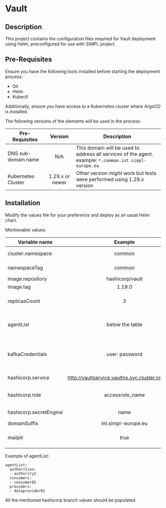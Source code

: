 # Vault

## Description
This project contains the configuration files required for Vault deployment using Helm, preconfigured for use with SIMPL project.

## Pre-Requisites

Ensure you have the following tools installed before starting the deployment process:
- Git
- Helm
- Kubectl

Additionally, ensure you have access to a Kubernetes cluster where ArgoCD is installed.

The following versions of the elements will be used in the process:

| Pre-Requisites         |     Version     | Description                                                                                                                                     |
| ---------------------- |     :-----:     | ----------------------------------------------------------------------------------------------------------------------------------------------- |
| DNS sub-domain name    |       N/A       | This domain will be used to address all services of the agent. <br/> example: `*.common.int.simpl-europe.eu`   |  
| Kubernetes Cluster     | 1.29.x or newer | Other version *might* work but tests were performed using 1.29.x version   |

## Installation

Modify the values file for your preference and deploy as an usual Helm chart. 

Mentionable values:

| Variable name                 |     Example         | Description     |
| ----------------------        |     :-----:         | --------------- |
| cluster.namespace             | common      | namespace of deployment  |
| namespaceTag                  | common      | namespaceTag (part of fqdn) |
| image.repository              | hashicorp/vault     | image repo  |
| image.tag                     | 1.19.0 | image tag |
| replicasCount                 | 3 | enables autocreation of topics |
| agentList                     | below the table | list of agents for which secrets should be created |
| kafkaCredentials              | user: password | additional accounts that should be created for kafka |
| hashicorp.service             | http://vaultservice.vaultns.svc.cluster.local:8200 | link to vault service
| hashicorp.role                | accessrole_name | name of role for vault access |
| hashicorp.secretEngine        | name | secret engine name in vault |
| domainSuffix                  | int.simpl-europe.eu | domain suffix
| mailpit                       | true | should secret for mailpit be created |

Example of agentList:

    agentList:
      authorities:
      - authority1
      consumers:
      - consumer01
      providers:
      - dataprovider01

All the mentioned hashicorp branch values should be populated.